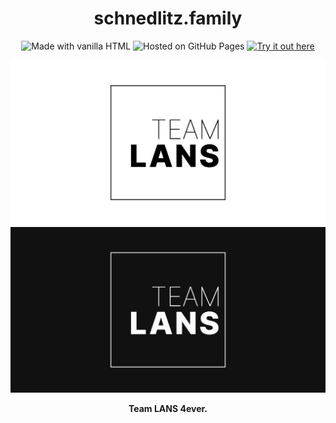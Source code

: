 <div align="center">

# schnedlitz.family

![Made with vanilla HTML](https://shields.io/badge/Made_with-vanilla_HTML-1433e1?style=for-the-badge&labelColor=000000)
![Hosted on GitHub Pages](https://shields.io/badge/Hosted_on-GitHub_Pages-e437b8?style=for-the-badge&labelColor=000000)
[![Try it out here](https://shields.io/badge/Try_it_out-»_here_«-e52a18?style=for-the-badge&labelColor=000000)](https://schnedlitz.family)

![Screenshot](social.png#gh-light-mode-only)
![Screenshot](social-dark.png#gh-dark-mode-only)

**Team LANS 4ever.**

</div>
